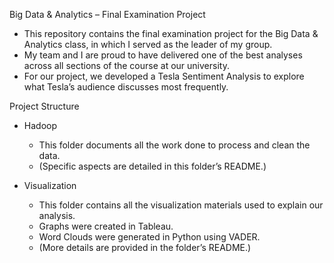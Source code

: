 Big Data & Analytics – Final Examination Project

- This repository contains the final examination project for the Big Data & Analytics class, in which I served as the leader of my group.  
- My team and I are proud to have delivered one of the best analyses across all sections of the course at our university.  
- For our project, we developed a Tesla Sentiment Analysis to explore what Tesla’s audience discusses most frequently.  

Project Structure

- Hadoop  
  - This folder documents all the work done to process and clean the data.  
  - (Specific aspects are detailed in this folder’s README.)  

- Visualization 
  - This folder contains all the visualization materials used to explain our analysis.  
  - Graphs were created in Tableau.  
  - Word Clouds were generated in Python using VADER.  
  - (More details are provided in the folder’s README.)  
